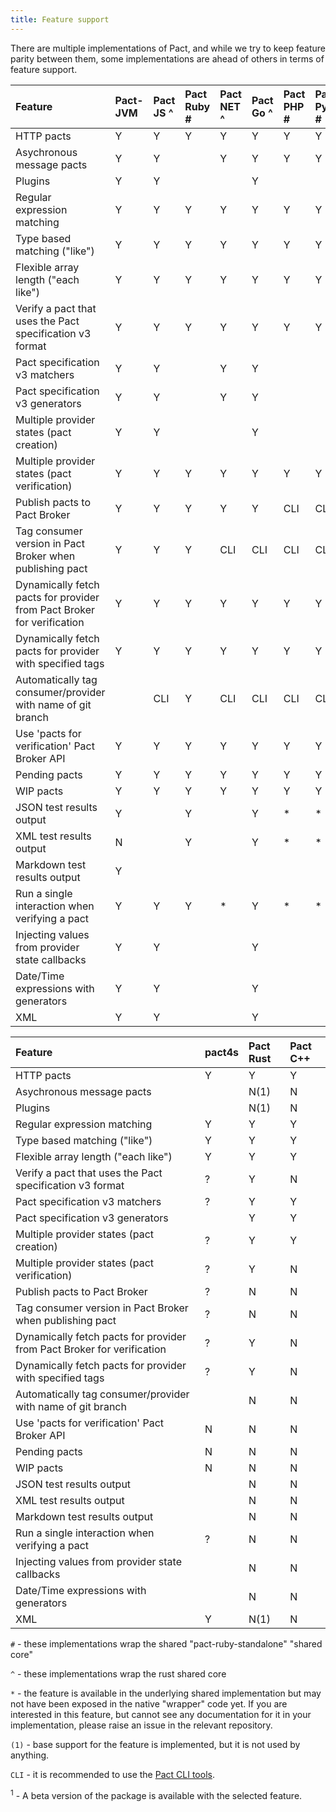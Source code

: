 ```yaml
---
title: Feature support
---
```


There are multiple implementations of Pact, and while we try to keep feature parity between them, some implementations are ahead of others in terms of feature support.

| Feature                                                                | Pact-JVM | Pact JS ^    | Pact Ruby \# | Pact NET ^   | Pact Go ^    | Pact PHP \# | Pact Python \# | Pact Swift ^ |
| :--------------------------------------------------------------------- | :------- | :------------ | :----------- | :------------ | :------------ | :---------- | :------------- | :------------ |
| HTTP pacts                                                             | Y        | Y             | Y            | Y             | Y             | Y           | Y              | Y             |
| Asychronous message pacts                                              | Y        | Y             |              | Y             | Y             | Y           | Y              |               |
| Plugins                                              | Y        | Y             |              |              | Y             |            |               |               |
| Regular expression matching                                            | Y        | Y             | Y            | Y             | Y             | Y           | Y              | Y             |
| Type based matching \("like"\)                                         | Y        | Y             | Y            | Y             | Y             | Y           | Y              | Y             |
| Flexible array length \("each like"\)                                  | Y        | Y             | Y            | Y             | Y             | Y           | Y              | Y             |
| Verify a pact that uses the Pact specification v3 format               | Y        | Y             | Y            | Y             | Y             | Y           | Y              | Y             |
| Pact specification v3 matchers                                         | Y        | Y             |              | Y             | Y             |             |                | Y             |
| Pact specification v3 generators                                       | Y        | Y             |              | Y             | Y             |             |                | Y             |
| Multiple provider states \(pact creation\)                             | Y        | Y             |              |               | Y             |             |                | Y             |
| Multiple provider states \(pact verification\)                         | Y        | Y             | Y            | Y             | Y             | Y           | Y              | Y             |
| Publish pacts to Pact Broker                                           | Y        | Y             | Y            | Y             | Y             | CLI          | CLI             | CLI            |
| Tag consumer version in Pact Broker when publishing pact               | Y        | Y             | Y            | CLI            | CLI            | CLI          | CLI             | CLI            |
| Dynamically fetch pacts for provider from Pact Broker for verification | Y        | Y             | Y            | Y             | Y             | Y           | Y              | \*            |
| Dynamically fetch pacts for provider with specified tags               | Y        | Y             | Y            | Y             | Y             | Y           | Y              | \*            |
| Automatically tag consumer/provider with name of git branch            |          | CLI            | Y            | CLI            | CLI            | CLI          | CLI             | CLI            |
| Use 'pacts for verification' Pact Broker API                           | Y        | Y             | Y            | Y             | Y             | Y           | Y              | N             |
| Pending pacts                                                          | Y        | Y             | Y            | Y             | Y             | Y           | Y              | N             |
| WIP pacts                                                              | Y        | Y             | Y            | Y             | Y             | Y           | Y              | N             |
| JSON test results output                                               | Y        |               | Y            |               | Y             | \*          | \*             | \*            |
| XML test results output                                                | N        |               | Y            |               | Y             | \*          | \*             | \*            |
| Markdown test results output                                           | Y        |               |              |               |               |             |                |               |
| Run a single interaction when verifying a pact                         | Y        | Y             | Y            | \*            | Y             | \*          | \*             | \*            |
| Injecting values from provider state callbacks                         | Y        | Y             |              |               | Y             |             |                |               |
| Date/Time expressions with generators                                  | Y        | Y             |              |               | Y             |             |                |               |
| XML                                  | Y        | Y             |              |               | Y             |             |                |               |

| Feature                                                                | pact4s | Pact Rust | Pact C++ |
| :--------------------------------------------------------------------- | :--------- | :-------- | :------- |
| HTTP pacts                                                             | Y          | Y         | Y        |
| Asychronous message pacts                                              |            | N(1)      | N        |
| Plugins                                              |            | N(1)      | N        |
| Regular expression matching                                            | Y          | Y         | Y        |
| Type based matching \("like"\)                                         | Y          | Y         | Y        |
| Flexible array length \("each like"\)                                  | Y          | Y         | Y        |
| Verify a pact that uses the Pact specification v3 format               | ?          | Y         | N        |
| Pact specification v3 matchers                                         | ?          | Y         | Y        |
| Pact specification v3 generators                                       |            | Y         | Y        |
| Multiple provider states \(pact creation\)                             | ?          | Y         | Y        |
| Multiple provider states \(pact verification\)                         | ?          | Y         | N        |
| Publish pacts to Pact Broker                                           | ?          | N         | N        |
| Tag consumer version in Pact Broker when publishing pact               | ?          | N         | N        |
| Dynamically fetch pacts for provider from Pact Broker for verification | ?          | Y         | N        |
| Dynamically fetch pacts for provider with specified tags               | ?          | Y         | N        |
| Automatically tag consumer/provider with name of git branch            |            | N         | N        |
| Use 'pacts for verification' Pact Broker API                           | N          | N         | N        |
| Pending pacts                                                          | N          | N         | N        |
| WIP pacts                                                              | N          | N         | N        |
| JSON test results output                                               |            | N         | N        |
| XML test results output                                                |            | N         | N        |
| Markdown test results output                                           |            | N         | N        |
| Run a single interaction when verifying a pact                         | ?          | N         | N        |
| Injecting values from provider state callbacks                         |            | N         | N        |
| Date/Time expressions with generators                                  |            | N         | N        |
| XML                                  | Y           | N(1)         | N        |

`#` - these implementations wrap the shared "pact-ruby-standalone" "shared core"

`^` - these implementations wrap the rust shared core

`*` - the feature is available in the underlying shared implementation but may not have been exposed in the native "wrapper" code yet. If you are interested in this feature, but cannot see any documentation for it in your implementation, please raise an issue in the relevant repository.

`(1)` - base support for the feature is implemented, but it is not used by anything.

`CLI` - it is recommended to use the [Pact CLI tools](/implementation_guides/cli).

<sup>1</sup> - A beta version of the package is available with the selected feature.
